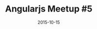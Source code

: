 ---
layout: default
title: "Angularjs Meetup #5"
date: 2015-10-15
venue: "Herengracht 66, Amsterdam"
ticket: "free"
time: "7:00pm"
href: "http://www.meetup.com/it/Frontend-Developer-Meetup-Amsterdam/events/224789583/"
---